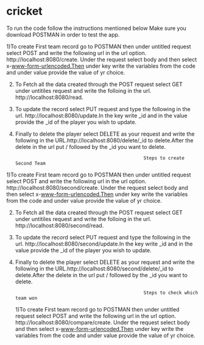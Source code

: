 # cricket
To run the code follow the instructions mentioned below
Make sure you download POSTMAN in order to test the app.

1)To create First team record go to POSTMAN then under untitled request select POST and write the following url in the url option.
http://localhost:8080/create. Under the request select body and then select x-www-form-urlencoded.Then under key write the variables from the code and under value provide 
the value of yr choice.

2) To Fetch all the data created through the POST request select GET under untitiles request and write the folloing in the url.
http://localhost:8080/read.

3) To update the record select PUT request and type the following in the url. http://localhost:8080/update.In the key write _id and in the value
provide the _id of the player you wish to update.

4) Finally to delete the player select DELETE as your request and write the following in the URL.http://localhost:8080/delete/_id to delete.After the delete in the 
url put / followed by the _id you want to delete.


                                                      Steps to create Second Team
  1)To create First team record go to POSTMAN then under untitled request select POST and write the following url in the url option.
http://localhost:8080/second/create. Under the request select body and then select x-www-form-urlencoded.Then under key write the variables from the code and under value provide 
the value of yr choice.

2) To Fetch all the data created through the POST request select GET under untitiles request and write the folloing in the url.
http://localhost:8080/second/read.

3) To update the record select PUT request and type the following in the url. http://localhost:8080/second/update.In the key write _id and in the value
provide the _id of the player you wish to update.

4) Finally to delete the player select DELETE as your request and write the following in the URL.http://localhost:8080/second/delete/_id to delete.After the delete in the 
url put / followed by the _id you want to delete.                                                    
                                                      
                                                      
                                                      Steps to check which team won
    1)To create First team record go to POSTMAN then under untitled request select POST and write the following url in the url option.
http://localhost:8080/compare/create. Under the request select body and then select x-www-form-urlencoded.Then under key write the variables from the code and under value provide 
the value of yr choice.                                                  
                                                      

